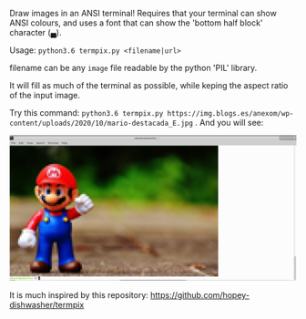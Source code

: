 Draw images in an ANSI terminal! Requires that your terminal can show ANSI colours, and uses a font that can show the 'bottom half block' character (▄).

Usage: `python3.6 termpix.py <filename|url>`

filename can be any `image` file readable by the python 'PIL' library. 

It will fill as much of the terminal as possible, while keping the aspect ratio of the input image. 

Try this command:
`python3.6 termpix.py https://img.blogs.es/anexom/wp-content/uploads/2020/10/mario-destacada_E.jpg` . And you will see:

![](https://github.com/Erickrus/termpix/blob/main/demo.png)

It is much inspired by this repository: 
https://github.com/hopey-dishwasher/termpix
